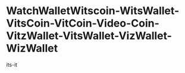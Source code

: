 # WatchWalletWitscoin-WitsWallet-VitsCoin-VitCoin-Video-Coin-VitzWallet-VitsWallet-VizWallet-WizWallet
its-it
